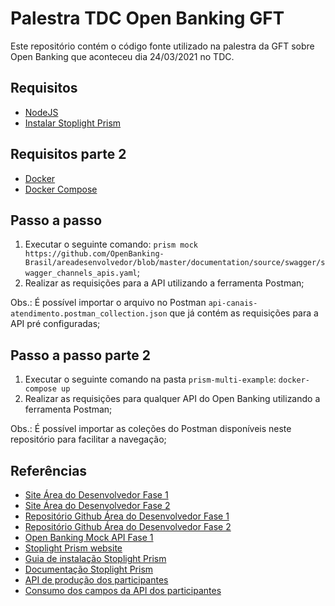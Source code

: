 # Palestra TDC Open Banking GFT

Este repositório contém o código fonte utilizado na palestra da GFT sobre Open Banking que aconteceu dia 24/03/2021 no TDC.

## Requisitos

- [NodeJS](https://nodejs.org/en/)
- [Instalar Stoplight Prism](https://github.com/stoplightio/prism#-installation-and-Usage)

## Requisitos parte 2

- [Docker](https://docs.docker.com/get-docker/)
- [Docker Compose](https://docs.docker.com/compose/install/)

## Passo a passo

1. Executar o seguinte comando: `prism mock https://github.com/OpenBanking-Brasil/areadesenvolvedor/blob/master/documentation/source/swagger/swagger_channels_apis.yaml`;
2. Realizar as requisições para a API utilizando a ferramenta Postman;

Obs.: É possível importar o arquivo no Postman `api-canais-atendimento.postman_collection.json` que já contém as requisições para a API pré configuradas;

## Passo a passo parte 2

1. Executar o seguinte comando na pasta `prism-multi-example`: `docker-compose up`
2. Realizar as requisições para qualquer API do Open Banking utilizando a ferramenta Postman;

Obs.: É possível importar as coleções do Postman disponíveis neste repositório para facilitar a navegação;
  
## Referências

- [Site Área do Desenvolvedor Fase 1](https://openbanking-brasil.github.io/areadesenvolvedor/#introducao)
- [Site Área do Desenvolvedor Fase 2](https://openbanking-brasil.github.io/areadesenvolvedor-fase2/#introducao)
- [Repositório Github Área do Desenvolvedor Fase 1](https://github.com/OpenBanking-Brasil/areadesenvolvedor)
- [Repositório Github Área do Desenvolvedor Fase 2](https://github.com/openbanking-brasil/areadesenvolvedor-fase2)
- [Open Banking Mock API Fase 1](https://github.com/OpenBanking-Brasil/mock-api)
- [Stoplight Prism website](https://stoplight.io/open-source/prism/)
- [Guia de instalação Stoplight Prism](https://github.com/stoplightio/prism#-installation-and-Usage)
- [Documentação Stoplight Prism](https://meta.stoplight.io/docs/prism/README.md)
- [API de produção dos participantes](https://data.directory.openbankingbrasil.org.br/participants)
- [Consumo dos campos da API dos participantes](https://openbanking-brasil.github.io/areadesenvolvedor-fase2/#participantes-open-banking-brasil)